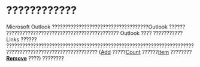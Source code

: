 
# ????????????

Microsoft Outlook ????????????????????????????????????Outlook ?????? ?????????????????????????????????????????? Outlook ???? ??????????? Links ?????? ???????????????????????????????????????????????????????????????????????????????????????????????????????? ([Add](http://msdn.microsoft.com/library/c5054a4e-519a-006e-f16b-f256d256808c%28Office.15%29.aspx) ?????[Count](http://msdn.microsoft.com/library/8a00490e-0b9a-be35-09c0-fad0072c8fb4%28Office.15%29.aspx) ??????[Item](http://msdn.microsoft.com/library/a04900de-487d-486f-9594-ee38cc280770%28Office.15%29.aspx) ???????? **[Remove](http://msdn.microsoft.com/library/91974050-fd38-aab5-91a5-019ba6825179%28Office.15%29.aspx)** ????) ????????

